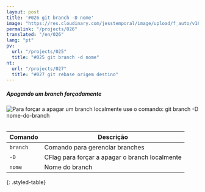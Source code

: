 ```yaml
---
layout: post
title: '#026 git branch -D nome'
image: "https://res.cloudinary.com/jesstemporal/image/upload/f_auto/v1642878675/gitfichas/pt/026/thumbnail_eqj7l8.jpg"
permalink: "/projects/026"
translated: "/en/026"
lang: "pt"
pv:
  url: "/projects/025"
  title: "#025 git branch -d nome"
nt:
  url: "/projects/027"
  title: "#027 git rebase origem destino"
---
```

##### Apagando um branch forçadamente

<img alt="Para forçar a apagar um branch localmente use o comando: git branch -D nome-do-branch" src="https://res.cloudinary.com/jesstemporal/image/upload/v1642878675/gitfichas/pt/026/full_zsbyng.jpg"><br><br>

| Comando | Descrição |
|---------|-------------|
| `branch` | Comando para gerenciar branches |
| `-D` | CFlag para forçar a apagar o branch localmente |
| `nome` | Nome do branch |
{: .styled-table}
